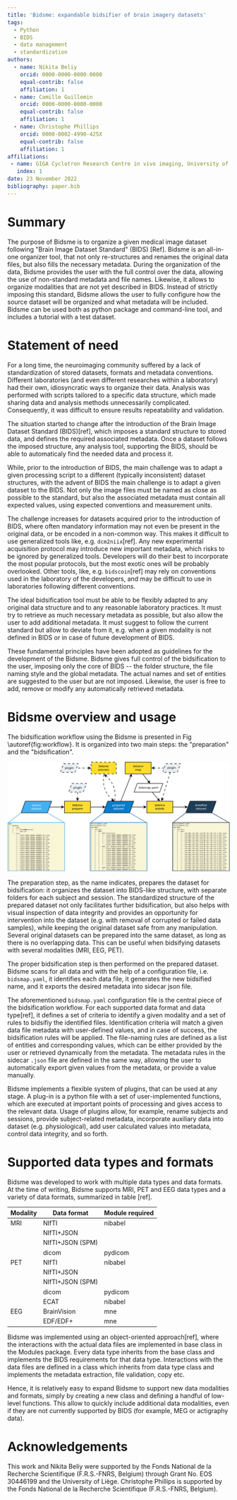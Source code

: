 ```yaml
---
title: 'Bidsme: expandable bidsifier of brain imagery datasets'
tags:
  - Python
  - BIDS
  - data management
  - standardization
authors:
  - name: Nikita Beliy
    orcid: 0000-0000-0000-0000
    equal-contrib: false
    affiliation: 1
  - name: Camille Guillemin
    orcid: 0000-0000-0000-0000
    equal-contrib: false
    affiliation: 1
  - name: Christophe Phillips
    orcid: 0000-0002-4990-425X
    equal-contrib: false
    affiliation: 1
affiliations:
 - name: GIGA Cyclotron Research Centre in vivo imaging, University of Liege, Liege, Belgium
   index: 1
date: 23 November 2022
bibliography: paper.bib
---
```


# Summary

The purpose of Bidsme is to organize a given medical image dataset following
"Brain Image Dataset Standard" (BIDS) [Ref].
Bidsme is an all-in-one organizer tool, that not only re-structures and renames
the original data files, but also fills the necessary metadata.
During the organization of the data, Bidsme provides the user with the full control
over the data, allowing the use of non-standard metadata and file names.
Likewise, it allows to organize modalities that are not yet described in BIDS.
Instead of strictly imposing this standard, Bidsme allows the user
to fully configure how the source dataset will be organized and what
metadata will be included.
Bidsme can be used both as python package and command-line tool,
and includes a tutorial with a test dataset.

# Statement of need

For a long time, the neuroimaging community suffered by a lack of standardization
of stored datasets, formats and metadata conventions.
Different laboratories (and even different researches within a laboratory)
had their own, idiosyncratic ways to organize their data.
Analysis was performed with scripts tailored to a specific data structure,
which made sharing data and analysis methods unnecessarily complicated.
Consequently, it was difficult to ensure results repeatability and validation.

The situation started to change after the introduction of the
Brain Image Dataset Standard (BIDS)[ref],
which imposes a standard structure to stored data, and defines the required
associated metadata.
Once a dataset follows the imposed structure, any analysis tool,
supporting the BIDS, should be able to automaticaly find the needed data and process it.

While, prior to the introduction of BIDS, the main challenge was to adapt
a given processing script to a different (typically inconsistent) dataset structures,
with the advent of BIDS the main challenge is to adapt a given dataset to the BIDS.
Not only the image files must be named as close as possible to the standard,
but also the associated metadata must contain all expected values,
using expected conventions and measurement units.

The challenge increases for datasets acquired prior to the introduction of BIDS,
where often mandatory information may not even be present in the original data,
or be encoded in a non-common way.
This makes it difficult to use generalized tools like, e.g. `dcm2niix`[ref].
Any new experimental acquisition protocol may introduce new important
metadata, which risks to be ignored by generalized tools.
Developers will do their best to incorporate the most popular protocols,
but the most exotic ones will be probably overlooked.
Other tools, like, e.g. `bidscoin`[ref] may rely on conventions used in the laboratory
of the developers, and may be difficult to use in laboratories following
different conventions.

The ideal bidsification tool must be able to be flexibly adapted to any original
data structure and to any reasonable laboratory practices.
It must try to retrieve as much necessary metadata as possible,
but also allow the user to add additional metadata.
It must suggest to follow the current standard but allow to deviate
from it, e.g. when a given modality is not defined in BIDS
or in case of future development of BIDS.

These fundamental principles have been adopted as guidelines
for the development of the Bidsme.
Bidsme gives full control of the bidsification to the user,
imposing only the core of BIDS -- the folder structure,
the file naming style and the global metadata.
The actual names and set of entities are suggested to the user
but are not imposed.
Likewise, the user is free to add, remove or modify any automatically
retrieved metadata.


# Bidsme overview and usage

The bidsification workflow using the Bidsme is presented in
Fig \autoref{fig:workflow}.
It is organized into two main steps: the "preparation" and the "bidsification".

![Workflow of a bidsification using Bidsme. Dashed arrows and boxes represent optional steps.\label{fig:workflow}](plots/bidsme_schema.png)

The preparation step, as the name indicates, prepares the dataset
for bidsification: it organizes the dataset into BIDS-like
structure, with separate folders for each subject and session.
The standardized structure of the prepared dataset not only
facilitates further bidsification, but also helps with visual
inspection of data integrity and provides an opportunity
for intervention into the dataset
(e.g. with removal of corrupted or failed data samples),
while keeping the original dataset safe from any manipulation.
Several original datasets can be prepared into the same dataset,
as long as there is no overlapping data.
This can be useful when bidsifying datasets with several modalities
(MRI, EEG, PET).

The proper bidsification step is then performed on the prepared dataset.
Bidsme scans for all data and with the help of a configuration file, i.e.
`bidsmap.yaml`, it identifies each data file, it generates
the new bidsified name, and it exports the desired metadata
into sidecar json file.

The aforementioned `bidsmap.yaml` configuration file is the central
piece of the bidsification workflow.
For each supported data format and data type[ref], it defines a set
of criteria to identify a given modality and a set of rules to bidsifiy the identified files.
Identification criteria will match a given data file metadata with
user-defined values, and in case of success, the bidsification rules will be applied.
The file-naming rules are defined as a list of entities
and corresponding values, which can be either
provided by the user or retrieved dynamically from the metadata.
The metadata rules in the sidecar `.json` file are defined in the
same way, allowing the user to automatically export given values
from the metadata, or provide a value manually.

Bidsme implements a flexible system of plugins,
that can be used at any stage.
A plug-in is a python file with a set of user-implemented functions,
which are executed at important points of processing and gives
access to the relevant data.
Usage of plugins allow, for example, rename subjects and sessions,
provide subject-related metadata, incorporate auxiliary data into
dataset (e.g. physiological), add user calculated values into metadata,
control data integrity, and so forth.

# Supported data types and formats

Bidsme was developed to work with multiple data types and data formats.
At the time of writing, Bidsme supports MRI, PET and EEG data types
and a variety of data formats, summarized in table [ref].

| Modality | Data format | Module required |
| -------- | ----------- | ------------- |
| MRI      | NIfTI   | nibabel       |
|          | NIfTI+JSON |               |
|          | NIfTI+JSON (SPM) |           |
|          | dicom       | pydicom       |
| PET      | NIfTI  | nibabel       |
|          | NIfTI+JSON |               |
|          | NIfTI+JSON (SPM) |           |
|          | dicom       | pydicom       |
|          | ECAT        | nibabel       |
| EEG      | BrainVision | mne           |
|          | EDF/EDF+    | mne           |

Bidsme was implemented using an object-oriented approach[ref], where the interactions
with the actual data files are implemented in base class in the Modules package.
Every data type inherits from the base class and implements the BIDS requirements
for that data type.
Interactions with the data files are defined in a class which inherits from data type class
and implements the metadata extraction, file validation, copy etc.

Hence, it is relatively easy to expand Bidsme to support new data modalities and formats, simply
by creating a new class and defining a handful of low-level functions.
This allow to quickly include additional data modalities, even if they are not currently supported by
BIDS (for example, MEG or actigraphy data).


# Acknowledgements

This work and Nikita Beliy were supported by
the Fonds National de la Recherche Scientifique (F.R.S.-FNRS, Belgium)
through Grant No. EOS 30446199 and the University of Liège.
Christophe Phillips is supported by
the Fonds National de la Recherche Scientifique (F.R.S.-FNRS, Belgium).

